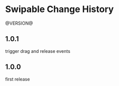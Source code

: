 # Swipable Change History

@VERSION@

## 1.0.1
trigger drag and release events

## 1.0.0
first release
